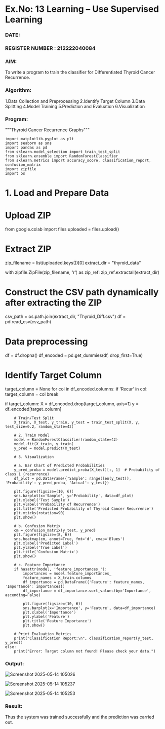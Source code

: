 # Ex.No: 13 Learning – Use Supervised Learning  
### DATE:                                                                          
### REGISTER NUMBER : 212222040084

### AIM:

To write a program to train the classifier for Differentiated Thyroid Cancer Recurrence.
###  Algorithm:

1.Data Collection and Preprocessing
2.Identify Target Column
3.Data Splitting
4.Model Training
5.Prediction and Evaluation
6.Visualization

### Program:

"""Thyroid Cancer Recurrence Graphs"""
```
import matplotlib.pyplot as plt
import seaborn as sns
import pandas as pd
from sklearn.model_selection import train_test_split
from sklearn.ensemble import RandomForestClassifier
from sklearn.metrics import accuracy_score, classification_report, confusion_matrix
import zipfile
import os
```

# 1. Load and Prepare Data
# Upload ZIP
from google.colab import files
uploaded = files.upload()

# Extract ZIP
zip_filename = list(uploaded.keys())[0]
extract_dir = "thyroid_data"

with zipfile.ZipFile(zip_filename, 'r') as zip_ref:
    zip_ref.extractall(extract_dir)

# Construct the CSV path dynamically after extracting the ZIP
csv_path = os.path.join(extract_dir, "Thyroid_Diff.csv")
df = pd.read_csv(csv_path)

# Data preprocessing
df = df.dropna()
df_encoded = pd.get_dummies(df, drop_first=True)

# Identify Target Column
target_column = None
for col in df_encoded.columns:
    if 'Recur' in col:
        target_column = col
        break

if target_column:
    X = df_encoded.drop(target_column, axis=1)
    y = df_encoded[target_column]
```
    # Train/Test Split
    X_train, X_test, y_train, y_test = train_test_split(X, y, test_size=0.2, random_state=42)

    # 2. Train Model
    model = RandomForestClassifier(random_state=42)
    model.fit(X_train, y_train)
    y_pred = model.predict(X_test)

    # 3. Visualization

    # a. Bar Chart of Predicted Probabilities
    y_pred_proba = model.predict_proba(X_test)[:, 1]  # Probability of class 1 (recurrence)
    df_plot = pd.DataFrame({'Sample': range(len(y_test)), 'Probability': y_pred_proba, 'Actual': y_test})

    plt.figure(figsize=(10, 6))
    sns.barplot(x='Sample', y='Probability', data=df_plot)
    plt.xlabel('Test Sample')
    plt.ylabel('Probability of Recurrence')
    plt.title('Predicted Probability of Thyroid Cancer Recurrence')
    plt.xticks(rotation=90)
    plt.show()

    # b. Confusion Matrix
    cm = confusion_matrix(y_test, y_pred)
    plt.figure(figsize=(8, 6))
    sns.heatmap(cm, annot=True, fmt='d', cmap='Blues')
    plt.xlabel('Predicted Label')
    plt.ylabel('True Label')
    plt.title('Confusion Matrix')
    plt.show()

    # c. Feature Importance
    if hasattr(model, 'feature_importances_'):
        importances = model.feature_importances_
        feature_names = X_train.columns
        df_importance = pd.DataFrame({'Feature': feature_names, 'Importance': importances})
        df_importance = df_importance.sort_values(by='Importance', ascending=False)

        plt.figure(figsize=(10, 6))
        sns.barplot(x='Importance', y='Feature', data=df_importance)
        plt.xlabel('Importance')
        plt.ylabel('Feature')
        plt.title('Feature Importance')
        plt.show()

    # Print Evaluation Metrics
    print("Classification Report:\n", classification_report(y_test, y_pred))
else:
    print("Error: Target column not found! Please check your data.")
```

### Output:

![Screenshot 2025-05-14 105026](https://github.com/user-attachments/assets/a138580f-4268-45d2-a405-ee77a8ef3e2f)

![Screenshot 2025-05-14 105237](https://github.com/user-attachments/assets/75f4a464-1f2e-4e21-bb11-34a8d168f639)

![Screenshot 2025-05-14 105253](https://github.com/user-attachments/assets/7dc7aa35-300d-47e5-bd7d-22d9ac5123e0)


### Result:
Thus the system was trained successfully and the prediction was carried out.

